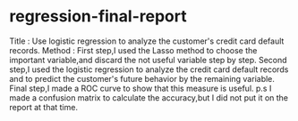 # regression-final-report
Title :
Use logistic regression to analyze the customer's credit card default records.
Method :
First step,I used the Lasso method to choose the important variable,and discard the not useful variable step by step.
Second step,I used the logistic regression to analyze the credit card default records and to predict the customer's future behavior by the remaining variable.
Final step,I made a ROC curve to show that this measure is useful.
p.s I made a confusion matrix to calculate the accuracy,but I did not put it on the report at that time.
